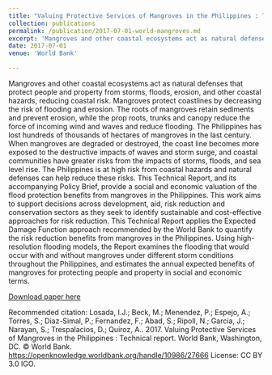 ```yaml
---
title: "Valuing Protective Services of Mangroves in the Philippines : Technical report"
collection: publications
permalink: /publication/2017-07-01-world-mangroves.md
excerpt: 'Mangroves and other coastal ecosystems act as natural defenses to reduce the risks from flooding, erosion and natural disasters. This report measures and values the coastal protection benefits of mangroves in the Philippines.'
date: 2017-07-01
venue: 'World Bank'

---
```

Mangroves and other coastal ecosystems act as natural defenses that protect people and property from storms, floods, erosion, and other coastal hazards, reducing coastal risk. Mangroves protect coastlines by decreasing the risk of flooding and erosion. The roots of mangroves retain sediments and prevent erosion, while the prop roots, trunks and canopy reduce the force of incoming wind and waves and reduce flooding. The Philippines has lost hundreds of thousands of hectares of mangroves in the last century. When mangroves are degraded or destroyed, the coast line becomes more exposed to the destructive impacts of waves and storm surge, and coastal communities have greater risks from the impacts of storms, floods, and sea level rise. The Philippines is at high risk from coastal hazards and natural defenses can help reduce these risks. This Technical Report, and its accompanying Policy Brief, provide a social and economic valuation of the flood protection benefits from mangroves in the Philippines. This work aims to support decisions across development, aid, risk reduction and conservation sectors as they seek to identify sustainable and cost-effective approaches for risk reduction. This Technical Report applies the Expected Damage Function approach recommended by the World Bank to quantify the risk reduction benefits from mangroves in the Philippines. Using high-resolution flooding models, the Report examines the flooding that would occur with and without mangroves under different storm conditions throughout the Philippines, and estimates the annual expected benefits of mangroves for protecting people and property in social and economic terms.

[Download paper here](http://hdl.handle.net/10986/27666)

Recommended citation: Losada, I.J.; Beck, M.; Menendez, P.; Espejo, A.; Torres, S.; Diaz-Simal, P.; Fernandez, F.; Abad, S.; Ripoll, N.; Garcia, J.; Narayan, S.; Trespalacios, D.; Quiroz, A.. 2017. Valuing Protective Services of Mangroves in the Philippines : Technical report. World Bank, Washington, DC. © World Bank. https://openknowledge.worldbank.org/handle/10986/27666 License: CC BY 3.0 IGO.
